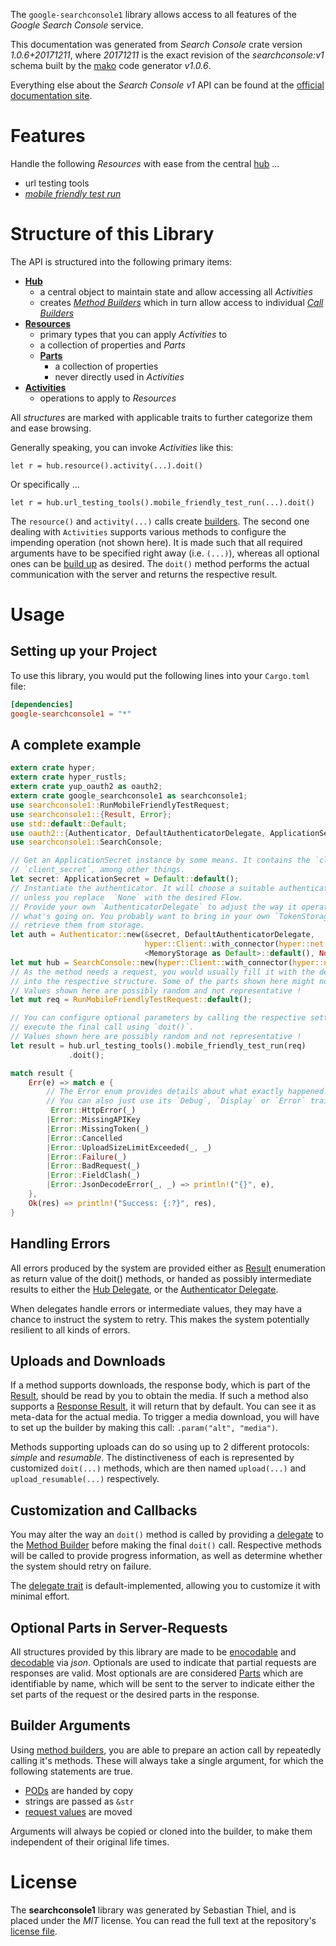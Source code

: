 <!---
DO NOT EDIT !
This file was generated automatically from 'src/mako/api/README.md.mako'
DO NOT EDIT !
-->
The `google-searchconsole1` library allows access to all features of the *Google Search Console* service.

This documentation was generated from *Search Console* crate version *1.0.6+20171211*, where *20171211* is the exact revision of the *searchconsole:v1* schema built by the [mako](http://www.makotemplates.org/) code generator *v1.0.6*.

Everything else about the *Search Console* *v1* API can be found at the
[official documentation site](https://developers.google.com/webmaster-tools/search-console-api/).
# Features

Handle the following *Resources* with ease from the central [hub](https://docs.rs/google-searchconsole1/1.0.6+20171211/google_searchconsole1/struct.SearchConsole.html) ... 

* url testing tools
 * [*mobile friendly test run*](https://docs.rs/google-searchconsole1/1.0.6+20171211/google_searchconsole1/struct.UrlTestingToolMobileFriendlyTestRunCall.html)




# Structure of this Library

The API is structured into the following primary items:

* **[Hub](https://docs.rs/google-searchconsole1/1.0.6+20171211/google_searchconsole1/struct.SearchConsole.html)**
    * a central object to maintain state and allow accessing all *Activities*
    * creates [*Method Builders*](https://docs.rs/google-searchconsole1/1.0.6+20171211/google_searchconsole1/trait.MethodsBuilder.html) which in turn
      allow access to individual [*Call Builders*](https://docs.rs/google-searchconsole1/1.0.6+20171211/google_searchconsole1/trait.CallBuilder.html)
* **[Resources](https://docs.rs/google-searchconsole1/1.0.6+20171211/google_searchconsole1/trait.Resource.html)**
    * primary types that you can apply *Activities* to
    * a collection of properties and *Parts*
    * **[Parts](https://docs.rs/google-searchconsole1/1.0.6+20171211/google_searchconsole1/trait.Part.html)**
        * a collection of properties
        * never directly used in *Activities*
* **[Activities](https://docs.rs/google-searchconsole1/1.0.6+20171211/google_searchconsole1/trait.CallBuilder.html)**
    * operations to apply to *Resources*

All *structures* are marked with applicable traits to further categorize them and ease browsing.

Generally speaking, you can invoke *Activities* like this:

```Rust,ignore
let r = hub.resource().activity(...).doit()
```

Or specifically ...

```ignore
let r = hub.url_testing_tools().mobile_friendly_test_run(...).doit()
```

The `resource()` and `activity(...)` calls create [builders][builder-pattern]. The second one dealing with `Activities` 
supports various methods to configure the impending operation (not shown here). It is made such that all required arguments have to be 
specified right away (i.e. `(...)`), whereas all optional ones can be [build up][builder-pattern] as desired.
The `doit()` method performs the actual communication with the server and returns the respective result.

# Usage

## Setting up your Project

To use this library, you would put the following lines into your `Cargo.toml` file:

```toml
[dependencies]
google-searchconsole1 = "*"
```

## A complete example

```Rust
extern crate hyper;
extern crate hyper_rustls;
extern crate yup_oauth2 as oauth2;
extern crate google_searchconsole1 as searchconsole1;
use searchconsole1::RunMobileFriendlyTestRequest;
use searchconsole1::{Result, Error};
use std::default::Default;
use oauth2::{Authenticator, DefaultAuthenticatorDelegate, ApplicationSecret, MemoryStorage};
use searchconsole1::SearchConsole;

// Get an ApplicationSecret instance by some means. It contains the `client_id` and 
// `client_secret`, among other things.
let secret: ApplicationSecret = Default::default();
// Instantiate the authenticator. It will choose a suitable authentication flow for you, 
// unless you replace  `None` with the desired Flow.
// Provide your own `AuthenticatorDelegate` to adjust the way it operates and get feedback about 
// what's going on. You probably want to bring in your own `TokenStorage` to persist tokens and
// retrieve them from storage.
let auth = Authenticator::new(&secret, DefaultAuthenticatorDelegate,
                              hyper::Client::with_connector(hyper::net::HttpsConnector::new(hyper_rustls::TlsClient::new())),
                              <MemoryStorage as Default>::default(), None);
let mut hub = SearchConsole::new(hyper::Client::with_connector(hyper::net::HttpsConnector::new(hyper_rustls::TlsClient::new())), auth);
// As the method needs a request, you would usually fill it with the desired information
// into the respective structure. Some of the parts shown here might not be applicable !
// Values shown here are possibly random and not representative !
let mut req = RunMobileFriendlyTestRequest::default();

// You can configure optional parameters by calling the respective setters at will, and
// execute the final call using `doit()`.
// Values shown here are possibly random and not representative !
let result = hub.url_testing_tools().mobile_friendly_test_run(req)
             .doit();

match result {
    Err(e) => match e {
        // The Error enum provides details about what exactly happened.
        // You can also just use its `Debug`, `Display` or `Error` traits
         Error::HttpError(_)
        |Error::MissingAPIKey
        |Error::MissingToken(_)
        |Error::Cancelled
        |Error::UploadSizeLimitExceeded(_, _)
        |Error::Failure(_)
        |Error::BadRequest(_)
        |Error::FieldClash(_)
        |Error::JsonDecodeError(_, _) => println!("{}", e),
    },
    Ok(res) => println!("Success: {:?}", res),
}

```
## Handling Errors

All errors produced by the system are provided either as [Result](https://docs.rs/google-searchconsole1/1.0.6+20171211/google_searchconsole1/enum.Result.html) enumeration as return value of 
the doit() methods, or handed as possibly intermediate results to either the 
[Hub Delegate](https://docs.rs/google-searchconsole1/1.0.6+20171211/google_searchconsole1/trait.Delegate.html), or the [Authenticator Delegate](https://docs.rs/yup-oauth2/*/yup_oauth2/trait.AuthenticatorDelegate.html).

When delegates handle errors or intermediate values, they may have a chance to instruct the system to retry. This 
makes the system potentially resilient to all kinds of errors.

## Uploads and Downloads
If a method supports downloads, the response body, which is part of the [Result](https://docs.rs/google-searchconsole1/1.0.6+20171211/google_searchconsole1/enum.Result.html), should be
read by you to obtain the media.
If such a method also supports a [Response Result](https://docs.rs/google-searchconsole1/1.0.6+20171211/google_searchconsole1/trait.ResponseResult.html), it will return that by default.
You can see it as meta-data for the actual media. To trigger a media download, you will have to set up the builder by making
this call: `.param("alt", "media")`.

Methods supporting uploads can do so using up to 2 different protocols: 
*simple* and *resumable*. The distinctiveness of each is represented by customized 
`doit(...)` methods, which are then named `upload(...)` and `upload_resumable(...)` respectively.

## Customization and Callbacks

You may alter the way an `doit()` method is called by providing a [delegate](https://docs.rs/google-searchconsole1/1.0.6+20171211/google_searchconsole1/trait.Delegate.html) to the 
[Method Builder](https://docs.rs/google-searchconsole1/1.0.6+20171211/google_searchconsole1/trait.CallBuilder.html) before making the final `doit()` call. 
Respective methods will be called to provide progress information, as well as determine whether the system should 
retry on failure.

The [delegate trait](https://docs.rs/google-searchconsole1/1.0.6+20171211/google_searchconsole1/trait.Delegate.html) is default-implemented, allowing you to customize it with minimal effort.

## Optional Parts in Server-Requests

All structures provided by this library are made to be [enocodable](https://docs.rs/google-searchconsole1/1.0.6+20171211/google_searchconsole1/trait.RequestValue.html) and 
[decodable](https://docs.rs/google-searchconsole1/1.0.6+20171211/google_searchconsole1/trait.ResponseResult.html) via *json*. Optionals are used to indicate that partial requests are responses 
are valid.
Most optionals are are considered [Parts](https://docs.rs/google-searchconsole1/1.0.6+20171211/google_searchconsole1/trait.Part.html) which are identifiable by name, which will be sent to 
the server to indicate either the set parts of the request or the desired parts in the response.

## Builder Arguments

Using [method builders](https://docs.rs/google-searchconsole1/1.0.6+20171211/google_searchconsole1/trait.CallBuilder.html), you are able to prepare an action call by repeatedly calling it's methods.
These will always take a single argument, for which the following statements are true.

* [PODs][wiki-pod] are handed by copy
* strings are passed as `&str`
* [request values](https://docs.rs/google-searchconsole1/1.0.6+20171211/google_searchconsole1/trait.RequestValue.html) are moved

Arguments will always be copied or cloned into the builder, to make them independent of their original life times.

[wiki-pod]: http://en.wikipedia.org/wiki/Plain_old_data_structure
[builder-pattern]: http://en.wikipedia.org/wiki/Builder_pattern
[google-go-api]: https://github.com/google/google-api-go-client

# License
The **searchconsole1** library was generated by Sebastian Thiel, and is placed 
under the *MIT* license.
You can read the full text at the repository's [license file][repo-license].

[repo-license]: https://github.com/Byron/google-apis-rsblob/master/LICENSE.md

